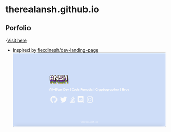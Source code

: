 # therealansh.github.io
## Porfolio
-[Visit here](https://therealansh.github.io)
- Inspired by [flexdinesh/dev-landing-page](https://github.com/flexdinesh/dev-landing-page)
![Website](ss.png)
